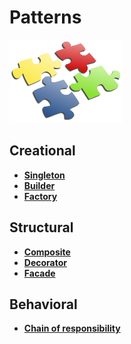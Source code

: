 # Patterns

![My image](../img/design.png)


## Creational

* **[Singleton](src/creational/singleton.rs)**
* **[Builder](src/creational/builder.rs)**
* **[Factory](src/creational/factory.rs)**

## Structural

* **[Composite](src/structural/composite.rs)**
* **[Decorator](src/structural/decorator.rs)**
* **[Facade](src/structural/facade.rs)**

## Behavioral

* **[Chain of responsibility](src/behavioral/chain_of_responsibility.rs)**
